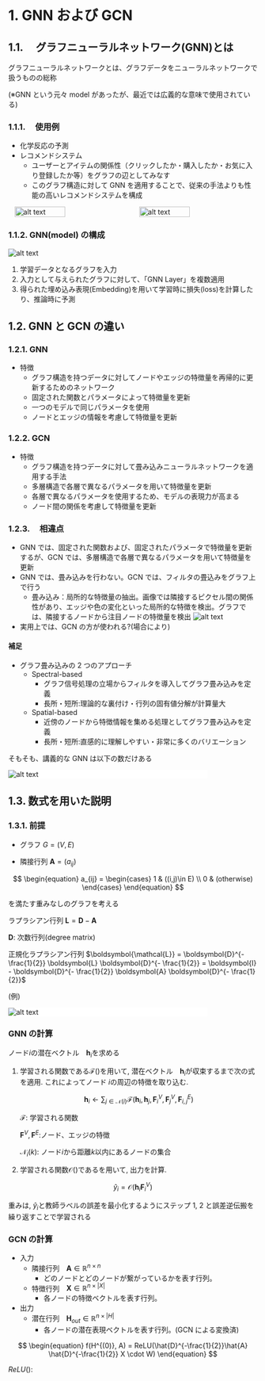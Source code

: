 # 1. GNN および GCN

<script type="text/javascript" async src="https://cdnjs.cloudflare.com/ajax/libs/mathjax/2.7.7/MathJax.js?config=TeX-MML-AM_CHTML">
</script>
<script type="text/x-mathjax-config">
 MathJax.Hub.Config({
 tex2jax: {
 inlineMath: [['$', '$'] ],
 displayMath: [ ['$$','$$'], ["\\[","\\]"] ]
 }
 });
</script>

## 1.1. 　グラフニューラルネットワーク(GNN)とは

グラフニューラルネットワークとは、グラフデータをニューラルネットワークで扱うものの総称

(※GNN という元々 model があったが、最近では広義的な意味で使用されている)

### 1.1.1. 　使用例

- 化学反応の予測
- レコメンドシステム
  - ユーザーとアイテムの関係性（クリックしたか・購入したか・お気に入り登録したか等）をグラフの辺としてみなす
  - このグラフ構造に対して GNN を適用することで、従来の手法よりも性能の高いレコメンドシステムを構成

<div style="display: flex; justify-content: space-around;">
  <img src="image.png" alt="alt text" style="width: 45%;">
  <img src="image-1.png" alt="alt text" style="width: 45%;">

</div>

### 1.1.2. GNN(model) の構成

![alt text](image-2.png)

1. 学習データとなるグラフを入力
2. 入力として与えられたグラフに対して、「GNN Layer」を複数適用
3. 得られた埋め込み表現(Embedding)を用いて学習時に損失(loss)を計算したり、推論時に予測

## 1.2. GNN と GCN の違い

### 1.2.1. GNN

- 特徴
  - グラフ構造を持つデータに対してノードやエッジの特徴量を再帰的に更新するためのネットワーク
  - 固定された関数とパラメータによって特徴量を更新
  - 一つのモデルで同じパラメータを使用
  - ノードとエッジの情報を考慮して特徴量を更新

### 1.2.2. GCN

- 特徴
  - グラフ構造を持つデータに対して畳み込みニューラルネットワークを適用する手法
  - 多層構造で各層で異なるパラメータを用いて特徴量を更新
  - 各層で異なるパラメータを使用するため、モデルの表現力が高まる
  - ノード間の関係を考慮して特徴量を更新

### 1.2.3. 　相違点

- GNN では、固定された関数および、固定されたパラメータで特徴量を更新するが、GCN では、多層構造で各層で異なるパラメータを用いて特徴量を更新
- GNN では、畳み込みを行わない。GCN では、フィルタの畳込みをグラフ上で行う
  - 畳み込み：局所的な特徴量の抽出。画像では隣接するピクセル間の関係性があり、エッジや色の変化といった局所的な特徴を検出。グラフでは、隣接するノードから注目ノードの特徴量を検出
    ![alt text](image-3.png)
- 実用上では、GCN の方が使われる?(場合により)

#### 補足

- グラフ畳み込みの 2 つのアプローチ
  - Spectral-based
    - グラフ信号処理の立場からフィルタを導入してグラフ畳み込みを定義
    - 長所・短所:理論的な裏付け・行列の固有値分解が計算量大
  - Spatial-based
    - 近傍のノードから特徴情報を集める処理としてグラフ畳み込みを定義
    - 長所・短所:直感的に理解しやすい・非常に多くのバリエーション

そもそも、講義的な GNN は以下の数だけある

<div style="background-color: white; width:80%">
  <img src="image-5.png" alt="alt text">
</div>

## 1.3. 数式を用いた説明

### 1.3.1. 前提

- グラフ $G=(V, E)$

- 隣接行列 $\boldsymbol{A} = (a_{ij})$

$$
\begin{equation}
a_{ij} =
\begin{cases}
1   &   ((i,j)\in E) \\
0   &   (otherwise)
\end{cases}
\end{equation}
$$

を満たす重みなしのグラフを考える

ラプラシアン行列
$\boldsymbol{L} = \boldsymbol{D} - \boldsymbol{A}$

$\boldsymbol{D}$: 次数行列(degree matrix)

正規化ラプラシアン行列
$\boldsymbol{\mathcal{L}} = \boldsymbol{D}^{- \frac{1}{2}}  \boldsymbol{L} \boldsymbol{D}^{- \frac{1}{2}} = \boldsymbol{I} - \boldsymbol{D}^{- \frac{1}{2}}  \boldsymbol{A} \boldsymbol{D}^{- \frac{1}{2}}$

(例)

<div style="background-color: white; width:80%">
  <img src="image-4.png" alt="alt text">
</div>

### GNN の計算

ノード$i$の潜在ベクトル　$\boldsymbol{h}_i$を求める

1. 学習される関数である$\mathcal{F()}$を用いて, 潜在ベクトル　$\boldsymbol{h}_i$が収束するまで次の式を適用. これによってノード
   $i$の周辺の特徴を取り込む.

   $$
   \begin{equation}
   \boldsymbol{h}_i \leftarrow \sum_{j \in \mathcal{N}(i)} \mathcal{F}(\boldsymbol{h}_i, \boldsymbol{h}_j, \boldsymbol{F}_i^V,  \boldsymbol{F}_j^V, \boldsymbol{F}^E_{i,j})
   \end{equation}
   $$

   $\mathcal{F}$: 学習される関数

   $\boldsymbol{F}^V, \boldsymbol{F}^E$:ノード、エッジの特徴

   $\mathcal{N}_i(k)$: ノード$i$から距離$k$以内にあるノードの集合

2. 学習される関数$\mathcal{O()}$であるを用いて, 出力を計算.

$$
\begin{equation}
\hat{y}_i = \mathcal{O}(\boldsymbol{h}_i \boldsymbol{F}_i^V)
\end{equation}
$$

重みは, $\hat{y}_i$と教師ラベルの誤差を最小化するようにステップ 1, 2 と誤差逆伝搬を繰り返すことで学習される

### GCN の計算

- 入力
  - 隣接行列　$\boldsymbol{A} \in \mathbb{R}^{n \times n}$
    - どのノードとどのノードが繋がっているかを表す行列。
  - 特徴行列　$\boldsymbol{X} \in \mathbb{R}^{n \times |X|}$
    - 各ノードの特徴ベクトルを表す行列。
- 出力
  - 潜在行列　$\boldsymbol{H}_{out} \in \mathbb{R}^{n \times |H|}$
    - 各ノードの潜在表現ベクトルを表す行列。(GCN による変換済)

$$
\begin{equation}
f(H^{(0)}, A) = ReLU(\hat{D}^{-\frac{1}{2}}\hat{A} \hat{D}^{-\frac{1}{2}} X \cdot W)
\end{equation}
$$

$ReLU()$:

